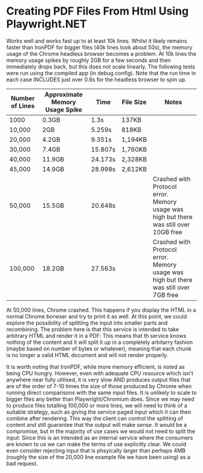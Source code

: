 # Creating PDF Files From Html Using Playwright.NET

Works well and works fast up to at least 10k lines. Whilst it likely remains faster than IronPDF for bigger files (40k lines took about 50s), the memory usage of the Chrome headless browser becomes a problem. At 10k lines the memory usage spikes by roughly 2GB for a few seconds and then immediately drops back, but this does not scale linearly. The following tests were run using the compiled app (in debug config). Note that the run time in each case INCLUDES just over 0.6s for the headless browser to spin up.

| Number of Lines | Approximate Memory Usage Spike | Time | File Size | Notes |
|-----------------|--------------------------------|------|-----------|-------|
| 1000 | 0.3GB | 1.3s | 137KB | |
| 10,000 | 2GB | 5.259s | 818KB | |
| 20,000 | 4.2GB | 9.351s | 1,194KB | |
| 30,000 | 7.4GB | 15.807s | 1,760KB | |
| 40,000 | 11.9GB | 24.173s | 2,328KB | | 
| 45,000 | 14.9GB | 28.998s | 2,612KB | |
| 50,000 | 15.5GB | 20.648s | | Crashed with Protocol error. Memory usage was high but there was still over 10GB free |
| 100,000 | 18.2GB | 27.563s | | Crashed with Protocol error. Memory usage was high but there was still over 7GB free |

At 50,000 lines, Chrome crashed. This happens if you display the HTML in a normal Chrome borwser and try to print it as well. At this point, we could explore the possibility of splitting the input into smaller parts and recombining. The problem here is that this service is intended to take arbitrary HTML and render it in a PDF: This means that th service knows nothing of the content and it will split it up in a completely arbitarry fashion (maybe based on number of bytes or whatever), meaning that each chunk is no longer a valid HTML document and will not render properly.

It is worth noting that IronPDF, while more memory efficient, is noted as being CPU hungry. However, even with adequate CPU resource which isn't anywhere near fully utilised, it is very slow AND produces output files that are of the order of 7-10 times the size of those produced by Chrome when running direct comparisons with the same input files. It is unlikely to scale to bigger files any better than Playwright/Chromium does. Since we may need to produce files totalling 100,000 or more lines, we will need to think of a suitable strategy, such as giving the service paged input which it can then combine after rendering. This way the client can control the splitting of content and still guarantee that the output will make sense. It would be a compromise, but in the majority of use cases we would not need to split the input: Since this is an intended as an internal service where the consumers are known to us we can make the terms of use explicitly clear. We could even consider rejecting input that is phsyically larger than perhaps 4MB (roughly the size of the 20,000 line example file we have been using) as a bad request.
